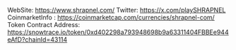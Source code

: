 WebSite: https://www.shrapnel.com/
Twitter: https://x.com/playSHRAPNEL
CoinmarketInfo : https://coinmarketcap.com/currencies/shrapnel-com/
Token Contract Address: https://snowtrace.io/token/0xd402298a793948698b9a63311404FBBEe944eAfD?chainId=43114
